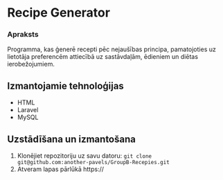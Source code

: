 # Recipe Generator

### Apraksts
Programma, kas ģenerē recepti pēc nejaušības principa, pamatojoties uz lietotāja preferencēm attiecībā uz sastāvdaļām, ēdieniem un diētas ierobežojumiem.


##  Izmantojamie tehnoloģijas
- HTML
- Laravel
- MySQL

## Uzstādīšana un izmantošana

1. Klonējiet repozitoriju uz savu datoru: `git clone git@github.com:another-pavels/GroupB-Recepies.git`
2. Atveram lapas pārlūkā https://
